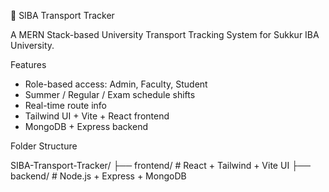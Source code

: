 🚌 SIBA Transport Tracker

A MERN Stack-based University Transport Tracking System for Sukkur IBA University.

Features

- Role-based access: Admin, Faculty, Student
- Summer / Regular / Exam schedule shifts
- Real-time route info
- Tailwind UI + Vite + React frontend
- MongoDB + Express backend

Folder Structure

SIBA-Transport-Tracker/
├── frontend/ # React + Tailwind + Vite UI
├── backend/ # Node.js + Express + MongoDB

